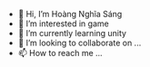 - 👋 Hi, I’m Hoàng Nghĩa Sáng
- 👀 I’m interested in game
- 🌱 I’m currently learning unity
- 💞️ I’m looking to collaborate on ...
- 📫 How to reach me ...

<!---
sanghn1408/sanghn1408 is a ✨ special ✨ repository because its `README.md` (this file) appears on your GitHub profile.
You can click the Preview link to take a look at your changes.
--->

